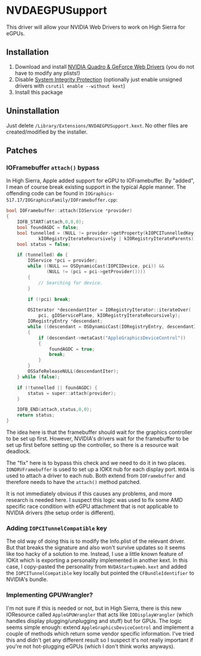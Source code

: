 NVDAEGPUSupport
===============
This driver will allow your NVIDIA Web Drivers to work on High Sierra for eGPUs.

## Installation

1. Download and install [NVIDIA Quadro & GeForce Web Drivers](http://www.nvidia.com/Download/index.aspx) (you do not have to modify any plists!)
2. Disable [System Integrity Protection](https://developer.apple.com/library/content/documentation/Security/Conceptual/System_Integrity_Protection_Guide/ConfiguringSystemIntegrityProtection/ConfiguringSystemIntegrityProtection.html) (optionally just enable unsigned drivers with `csrutil enable --without kext`)
3. Install this package

## Uninstallation

Just delete `/Library/Extensions/NVDAEGPUSupport.kext`. No other files are created/modified by the installer.

## Patches

### IOFramebuffer `attach()` bypass

In High Sierra, Apple added support for eGPU to IOFramebuffer. By "added", I mean of course break existing support in the typical Apple manner. The offending code can be found in `IOGraphics-517.17/IOGraphicsFamily/IOFramebuffer.cpp`:

```c
bool IOFramebuffer::attach(IOService *provider)
{
    IOFB_START(attach,0,0,0);
    bool foundAGDC = false;
    bool tunnelled = (NULL != provider->getProperty(kIOPCITunnelledKey, gIOServicePlane,
            kIORegistryIterateRecursively | kIORegistryIterateParents));
    bool status = false;

    if (tunnelled) do {
        IOService *pci = provider;
        while ((NULL == OSDynamicCast(IOPCIDevice, pci)) &&
               (NULL != (pci = pci->getProvider())))
        {
            // Searching for device.
        }

        if (!pci) break;

        OSIterator *descendantIter = IORegistryIterator::iterateOver(
            pci, gIOServicePlane, kIORegistryIterateRecursively);
        IORegistryEntry *descendant;
        while ((descendant = OSDynamicCast(IORegistryEntry, descendantIter->getNextObject())))
        {
            if (descendant->metaCast("AppleGraphicsDeviceControl"))
            {
                foundAGDC = true;
                break;
            }
        }
        OSSafeReleaseNULL(descendantIter);
    } while (false);

    if (!tunnelled || foundAGDC) {
        status = super::attach(provider);
    }

    IOFB_END(attach,status,0,0);
    return status;
}
```

The idea here is that the framebuffer should wait for the graphics controller to be set up first. However, NVIDIA's drivers wait for the framebuffer to be set up first before setting up the controller, so there is a resource wait deadlock.

The "fix" here is to bypass this check and we need to do it in two places. `IONDRVFramebuffer` is used to set up a IOKit nub for each display port. `NVDA` is used to attach a driver to each nub. Both extend from `IOFramebuffer` and therefore needs to have the `attach()` method patched.

It is not immediately obvious if this causes any problems, and more research is needed here. I suspect this logic was used to fix some AMD specific race condition with eGPU attachment that is not applicable to NVIDIA drivers (the setup order is different).

### Adding `IOPCITunnelCompatible` key

The old way of doing this is to modify the Info.plist of the relevant driver. But that breaks the signature and also won't survive updates so it seems like too hacky of a solution to me. Instead, I use a little known feature of IOKit which is exporting a personality implemented in another kext. In this case, I copy-pasted the personality from `NVDAStartupWeb.kext` and added the `IOPCITunnelCompatible` key locally but pointed the `CFBundleIdentifier` to NVIDIA's bundle.

### Implementing GPUWrangler?

I'm not sure if this is needed or not, but in High Sierra, there is this new IOResource called `AppleGPUWrangler` that acts like `IODisplayWrangler` (which handles display plugging/unplugging and stuff) but for GPUs. The logic seems simple enough: extend `AppleGraphicsDeviceControl` and implement a couple of methods which return some vendor specific information. I've tried this and didn't get any different result so I suspect it's not really important if you're not hot-plugging eGPUs (which I don't think works anyways).
